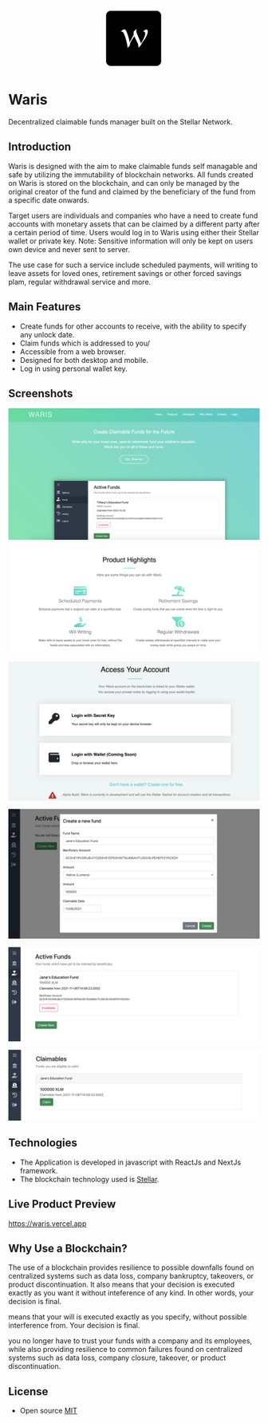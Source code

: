 <p align="center">
    <img src="https://raw.githubusercontent.com/jnlewis/waris/master/docs/images/logo.png" width="128" height="128" alt="Waris">
</p>

# Waris
Decentralized claimable funds manager built on the Stellar Network.

## Introduction
Waris is designed with the aim to make claimable funds self managable and safe by utilizing the immutability of blockchain networks. All funds created on Waris is stored on the blockchain, and can only be managed by the original creator of the fund and claimed by the beneficiary of the fund from a specific date onwards.

Target users are individuals and companies who have a need to create fund accounts with monetary assets that can be claimed by a different party after a certain period of time. Users would log in to Waris using either their Stellar wallet or private key. Note: Sensitive information will only be kept on users own device and never sent to server.

The use case for such a service include scheduled payments, will writing to leave assets for loved ones, retirement savings or other forced savings plam, regular withdrawal service and more.

## Main Features
* Create funds for other accounts to receive, with the ability to specify any unlock date.
* Claim funds which is addressed to you/
* Accessible from a web browser.
* Designed for both desktop and mobile.
* Log in using personal wallet key.

## Screenshots
<p align="center">
    <img src="https://raw.githubusercontent.com/jnlewis/waris/master/docs/images/screenshot-landing.png" alt="Waris Landing Page">
</p>
<p align="center">
    <img src="https://raw.githubusercontent.com/jnlewis/waris/master/docs/images/screenshot-landing-2.png" alt="Waris Landing Page 2">
</p>
<p align="center">
    <img src="https://raw.githubusercontent.com/jnlewis/waris/master/docs/images/screenshot-login.png" alt="Waris Login">
</p>
<p align="center">
    <img src="https://raw.githubusercontent.com/jnlewis/waris/master/docs/images/screenshot-create-fund.png" alt="Waris Create Fund">
</p>
<p align="center">
    <img src="https://raw.githubusercontent.com/jnlewis/waris/master/docs/images/screenshot-fund-listing.png" alt="Waris Fund Listing">
</p>
<p align="center">
    <img src="https://raw.githubusercontent.com/jnlewis/waris/master/docs/images/screenshot-claim-listing.png" alt="Waris Claim Listing">
</p>

## Technologies
* The Application is developed in javascript with ReactJs and NextJs framework.
* The blockchain technology used is <a href="https://www.stellar.org/" target="_blank">Stellar</a>.

## Live Product Preview
<a href="https://waris.vercel.app" target="_blank">https://waris.vercel.app</a>

## Why Use a Blockchain?
The use of a blockchain provides resilience to possible downfalls found on centralized systems such as data loss, company bankruptcy, takeovers, or product discontinuation. It also means that your decision is executed exactly as you want it without inteference of any kind. In other words, your decision is final.

means that your will is executed exactly as you specify, without possible interference from. Your decision is final.

you no longer have to trust your funds with a company and its employees, while also providing resilience to common failures found on centralized systems such as data loss, company closure, takeover, or product discontinuation.

## License
* Open source <a href="https://github.com/jnlewis/waris/blob/master/LICENSE">MIT</a>
